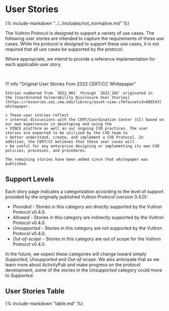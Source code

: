 # User Stories

{% include-markdown "../../includes/not_normative.md" %}

The Vultron Protocol is designed to support a variety of use cases.
The following user stories are intended to capture the requirements of these use cases.
While the protocol is designed to support these use cases, it is not required that all use cases be supported by the
protocol.

Where appropriate, we intend to provide a reference implementation for each applicable user story.

<br/>

!!! info "Original User Stories from 2022 CERT/CC Whitepaper"

    Stories numbered from `2022_001` through `2022_102` originated in
    the [Coordinated Vulnerability Disclosure User Stories](https://resources.sei.cmu.edu/library/asset-view.cfm?assetid=886543)
    whitepaper.
    
    > These user stories reflect
    > internal discussions with the CERT/Coordination Center (CC) based on our own experiences in developing and using the
    > VINCE platform as well as our ongoing CVD practices. The user stories are expected to be utilized by the CVD team to
    > better understand, create, and implement a CVD Protocol. In addition, the CERT/CC believes that these user cases will
    > be useful for any enterprise designing or implementing its own CVD policies, processes, and procedures.
    
    The remaining stories have been added since that whitepaper was published.

## Support Levels


Each story page indicates a categorization according to the level of support provided
by the originally published Vultron Protocol (version 0.4.0):


- _Provided_ - Stories in this category are directly supported by the Vultron Protocol v0.4.0.
- _Allowed_ - Stories in this category are indirectly supported by the Vultron Protocol v0.4.0.
- _Unsupported_ - Stories in this category are not supported by the Vultron Protocol v0.4.0.
- _Out-of-scope_ - Stories in this category are out of scope for the Vultron Protocol v0.4.0.

In the future, we expect these categories will change toward simply _Supported_, _Unsupported_ and _Out-of-scope_.
We also anticipate that as we learn more about ActivityPub and make progress on the protocol development, some of
the stories in the _Unsupported_ category could move to _Supported_.


## User Stories Table

{% include-markdown "table.md" %}
